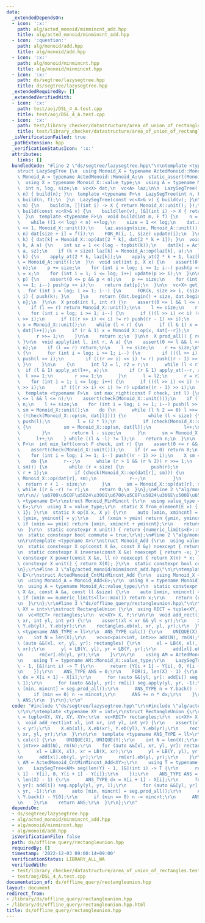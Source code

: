 ```yaml
---
data:
  _extendedDependsOn:
  - icon: ':x:'
    path: alg/acted_monoid/minmincnt_add.hpp
    title: alg/acted_monoid/minmincnt_add.hpp
  - icon: ':question:'
    path: alg/monoid/add.hpp
    title: alg/monoid/add.hpp
  - icon: ':x:'
    path: alg/monoid/minmincnt.hpp
    title: alg/monoid/minmincnt.hpp
  - icon: ':x:'
    path: ds/segtree/lazysegtree.hpp
    title: ds/segtree/lazysegtree.hpp
  _extendedRequiredBy: []
  _extendedVerifiedWith:
  - icon: ':x:'
    path: test/aoj/DSL_4_A.test.cpp
    title: test/aoj/DSL_4_A.test.cpp
  - icon: ':x:'
    path: test/library_checker/datastructure/area_of_union_of_rectangles.test.cpp
    title: test/library_checker/datastructure/area_of_union_of_rectangles.test.cpp
  _isVerificationFailed: true
  _pathExtension: hpp
  _verificationStatusIcon: ':x:'
  attributes:
    links: []
  bundledCode: "#line 2 \"ds/segtree/lazysegtree.hpp\"\n\ntemplate <typename ActedMonoid>\n\
    struct LazySegTree {\n  using Monoid_X = typename ActedMonoid::Monoid_X;\n  using\
    \ Monoid_A = typename ActedMonoid::Monoid_A;\n  static_assert(Monoid_X::commute);\n\
    \  using X = typename Monoid_X::value_type;\n  using A = typename Monoid_A::value_type;\n\
    \  int n, log, size;\n  vc<X> dat;\n  vc<A> laz;\n\n  LazySegTree() {}\n  LazySegTree(int\
    \ n) { build(n); }\n  template <typename F>\n  LazySegTree(int n, F f) {\n   \
    \ build(n, f);\n  }\n  LazySegTree(const vc<X>& v) { build(v); }\n\n  void build(int\
    \ m) {\n    build(m, [](int i) -> X { return Monoid_X::unit(); });\n  }\n  void\
    \ build(const vc<X>& v) {\n    build(len(v), [&](int i) -> X { return v[i]; });\n\
    \  }\n  template <typename F>\n  void build(int m, F f) {\n    n = m, log = 1;\n\
    \    while ((1 << log) < n) ++log;\n    size = 1 << log;\n    dat.assign(size\
    \ << 1, Monoid_X::unit());\n    laz.assign(size, Monoid_A::unit());\n    FOR(i,\
    \ n) dat[size + i] = f(i);\n    FOR_R(i, 1, size) update(i);\n  }\n\n  void update(int\
    \ k) { dat[k] = Monoid_X::op(dat[2 * k], dat[2 * k + 1]); }\n  void apply_at(int\
    \ k, A a) {\n    int sz = 1 << (log - topbit(k));\n    dat[k] = ActedMonoid::act(dat[k],\
    \ a, sz);\n    if (k < size) laz[k] = Monoid_A::op(laz[k], a);\n  }\n  void push(int\
    \ k) {\n    apply_at(2 * k, laz[k]);\n    apply_at(2 * k + 1, laz[k]);\n    laz[k]\
    \ = Monoid_A::unit();\n  }\n  void set(int p, X x) {\n    assert(0 <= p && p <\
    \ n);\n    p += size;\n    for (int i = log; i >= 1; i--) push(p >> i);\n    dat[p]\
    \ = x;\n    for (int i = 1; i <= log; i++) update(p >> i);\n  }\n\n  X get(int\
    \ p) {\n    assert(0 <= p && p < n);\n    p += size;\n    for (int i = log; i\
    \ >= 1; i--) push(p >> i);\n    return dat[p];\n  }\n\n  vc<X> get_all() {\n \
    \   for (int i = log; i >= 1; i--) {\n      FOR(k, size >> i, (size + size) >>\
    \ i) { push(k); }\n    }\n    return {dat.begin() + size, dat.begin() + size +\
    \ n};\n  }\n\n  X prod(int l, int r) {\n    assert(0 <= l && l <= r && r <= n);\n\
    \    if (l == r) return Monoid_X::unit();\n\n    l += size;\n    r += size;\n\n\
    \    for (int i = log; i >= 1; i--) {\n      if (((l >> i) << i) != l) push(l\
    \ >> i);\n      if (((r >> i) << i) != r) push((r - 1) >> i);\n    }\n\n    X\
    \ x = Monoid_X::unit();\n    while (l < r) {\n      if (l & 1) x = Monoid_X::op(x,\
    \ dat[l++]);\n      if (r & 1) x = Monoid_X::op(x, dat[--r]);\n      l >>= 1;\n\
    \      r >>= 1;\n    }\n\n    return x;\n  }\n\n  X prod_all() { return dat[1];\
    \ }\n\n  void apply(int l, int r, A a) {\n    assert(0 <= l && l <= r && r <=\
    \ n);\n    if (l == r) return;\n\n    l += size;\n    r += size;\n\n    if (!Monoid_A::commute)\
    \ {\n      for (int i = log; i >= 1; i--) {\n        if (((l >> i) << i) != l)\
    \ push(l >> i);\n        if (((r >> i) << i) != r) push((r - 1) >> i);\n     \
    \ }\n    }\n\n    {\n      int l2 = l, r2 = r;\n      while (l < r) {\n      \
    \  if (l & 1) apply_at(l++, a);\n        if (r & 1) apply_at(--r, a);\n      \
    \  l >>= 1;\n        r >>= 1;\n      }\n      l = l2;\n      r = r2;\n    }\n\n\
    \    for (int i = 1; i <= log; i++) {\n      if (((l >> i) << i) != l) update(l\
    \ >> i);\n      if (((r >> i) << i) != r) update((r - 1) >> i);\n    }\n  }\n\n\
    \  template <typename F>\n  int max_right(const F check, int l) {\n    assert(0\
    \ <= l && l <= n);\n    assert(check(Monoid_X::unit()));\n    if (l == n) return\
    \ n;\n    l += size;\n    for (int i = log; i >= 1; i--) push(l >> i);\n    X\
    \ sm = Monoid_X::unit();\n    do {\n      while (l % 2 == 0) l >>= 1;\n      if\
    \ (!check(Monoid_X::op(sm, dat[l]))) {\n        while (l < size) {\n         \
    \ push(l);\n          l = (2 * l);\n          if (check(Monoid_X::op(sm, dat[l])))\
    \ {\n            sm = Monoid_X::op(sm, dat[l]);\n            l++;\n          }\n\
    \        }\n        return l - size;\n      }\n      sm = Monoid_X::op(sm, dat[l]);\n\
    \      l++;\n    } while ((l & -l) != l);\n    return n;\n  }\n\n  template <typename\
    \ F>\n  int min_left(const F check, int r) {\n    assert(0 <= r && r <= n);\n\
    \    assert(check(Monoid_X::unit()));\n    if (r == 0) return 0;\n    r += size;\n\
    \    for (int i = log; i >= 1; i--) push((r - 1) >> i);\n    X sm = Monoid_X::unit();\n\
    \    do {\n      r--;\n      while (r > 1 && (r % 2)) r >>= 1;\n      if (!check(Monoid_X::op(dat[r],\
    \ sm))) {\n        while (r < size) {\n          push(r);\n          r = (2 *\
    \ r + 1);\n          if (check(Monoid_X::op(dat[r], sm))) {\n            sm =\
    \ Monoid_X::op(dat[r], sm);\n            r--;\n          }\n        }\n      \
    \  return r + 1 - size;\n      }\n      sm = Monoid_X::op(dat[r], sm);\n    }\
    \ while ((r & -r) != r);\n    return 0;\n  }\n};\n#line 2 \"alg/monoid/minmincnt.hpp\"\
    \n\r\n// \u6700\u5C0F\u5024\u3001\u6700\u5C0F\u5024\u306E\u500B\u6570\r\ntemplate\
    \ <typename E>\r\nstruct Monoid_MinMincnt {\r\n  using value_type = tuple<E, E,\
    \ E>;\r\n  using X = value_type;\r\n  static X from_element(E x) { return {x,\
    \ 1}; }\r\n  static X op(X x, X y) {\r\n    auto [xmin, xmincnt] = x;\r\n    auto\
    \ [ymin, ymincnt] = y;\r\n    if (xmin > ymin) return {ymin, ymincnt};\r\n   \
    \ if (xmin == ymin) return {xmin, xmincnt + ymincnt};\r\n    return {xmin, xmincnt};\r\
    \n  }\r\n  static constexpr X unit() { return {numeric_limits<E>::max(), 0}; }\r\
    \n  static constexpr bool commute = true;\r\n};\n#line 2 \"alg/monoid/add.hpp\"\
    \n\r\ntemplate <typename X>\r\nstruct Monoid_Add {\r\n  using value_type = X;\r\
    \n  static constexpr X op(const X &x, const X &y) noexcept { return x + y; }\r\
    \n  static constexpr X inverse(const X &x) noexcept { return -x; }\r\n  static\
    \ constexpr X power(const X &x, ll n) noexcept { return X(n) * x; }\r\n  static\
    \ constexpr X unit() { return X(0); }\r\n  static constexpr bool commute = true;\r\
    \n};\r\n#line 3 \"alg/acted_monoid/minmincnt_add.hpp\"\n\r\ntemplate <typename\
    \ E>\r\nstruct ActedMonoid_CntMinMincnt_Add {\r\n  using Monoid_X = Monoid_CntMinMincnt<E>;\r\
    \n  using Monoid_A = Monoid_Add<E>;\r\n  using X = typename Monoid_X::value_type;\r\
    \n  using A = typename Monoid_A::value_type;\r\n  static constexpr X act(const\
    \ X &x, const A &a, const ll &size) {\r\n    auto [xmin, xmincnt] = x;\r\n   \
    \ if (xmin == numeric_limits<ll>::max()) return x;\r\n    return {xmin + a, xmincnt};\r\
    \n  }\r\n};\r\n#line 3 \"ds/offline_query/rectangleunion.hpp\"\n\r\ntemplate <typename\
    \ XY = int>\r\nstruct RectangleUnion {\r\n  using RECT = tuple<XY, XY, XY, XY>;\r\
    \n  vc<RECT> rectangles;\r\n  vc<XY> X, Y;\r\n\r\n  void add_rect(int xl, int\
    \ xr, int yl, int yr) {\r\n    assert(xl < xr && yl < yr);\r\n    X.eb(xl), X.eb(xr),\
    \ Y.eb(yl), Y.eb(yr);\r\n    rectangles.eb(xl, xr, yl, yr);\r\n  }\r\n\r\n  template\
    \ <typename ANS_TYPE = ll>\r\n  ANS_TYPE calc() {\r\n    UNIQUE(X), UNIQUE(Y);\r\
    \n    int N = len(X);\r\n    vc<vc<pair<int, int>>> add(N), rm(N);\r\n    for\
    \ (auto &&[xl, xr, yl, yr]: rectangles) {\r\n      xl = LB(X, xl), xr = LB(X,\
    \ xr);\r\n      yl = LB(Y, yl), yr = LB(Y, yr);\r\n      add[xl].eb(yl, yr);\r\
    \n      rm[xr].eb(yl, yr);\r\n    }\r\n\r\n    using AM = ActedMonoid_CntMinMincnt_Add<XY>;\r\
    \n    using T = typename AM::Monoid_X::value_type;\r\n    LazySegTree<AM> seg(len(Y)\
    \ - 1, [&](int i) -> T {\r\n      return {Y[i + 1] - Y[i], 0, Y[i + 1] - Y[i]};\r\
    \n    });\r\n    ANS_TYPE ANS = 0;\r\n    FOR(i, len(X) - 1) {\r\n      ANS_TYPE\
    \ dx = X[i + 1] - X[i];\r\n      for (auto &&[yl, yr]: add[i]) seg.apply(yl, yr,\
    \ 1);\r\n      for (auto &&[yl, yr]: rm[i]) seg.apply(yl, yr, -1);\r\n      auto\
    \ [min, mincnt] = seg.prod_all();\r\n      ANS_TYPE n = Y.back() - Y[0];\r\n \
    \     if (min == 0) n -= mincnt;\r\n      ANS += n * dx;\r\n    }\r\n    return\
    \ ANS;\r\n  }\r\n};\r\n"
  code: "#include \"ds/segtree/lazysegtree.hpp\"\r\n#include \"alg/acted_monoid/minmincnt_add.hpp\"\
    \r\n\r\ntemplate <typename XY = int>\r\nstruct RectangleUnion {\r\n  using RECT\
    \ = tuple<XY, XY, XY, XY>;\r\n  vc<RECT> rectangles;\r\n  vc<XY> X, Y;\r\n\r\n\
    \  void add_rect(int xl, int xr, int yl, int yr) {\r\n    assert(xl < xr && yl\
    \ < yr);\r\n    X.eb(xl), X.eb(xr), Y.eb(yl), Y.eb(yr);\r\n    rectangles.eb(xl,\
    \ xr, yl, yr);\r\n  }\r\n\r\n  template <typename ANS_TYPE = ll>\r\n  ANS_TYPE\
    \ calc() {\r\n    UNIQUE(X), UNIQUE(Y);\r\n    int N = len(X);\r\n    vc<vc<pair<int,\
    \ int>>> add(N), rm(N);\r\n    for (auto &&[xl, xr, yl, yr]: rectangles) {\r\n\
    \      xl = LB(X, xl), xr = LB(X, xr);\r\n      yl = LB(Y, yl), yr = LB(Y, yr);\r\
    \n      add[xl].eb(yl, yr);\r\n      rm[xr].eb(yl, yr);\r\n    }\r\n\r\n    using\
    \ AM = ActedMonoid_CntMinMincnt_Add<XY>;\r\n    using T = typename AM::Monoid_X::value_type;\r\
    \n    LazySegTree<AM> seg(len(Y) - 1, [&](int i) -> T {\r\n      return {Y[i +\
    \ 1] - Y[i], 0, Y[i + 1] - Y[i]};\r\n    });\r\n    ANS_TYPE ANS = 0;\r\n    FOR(i,\
    \ len(X) - 1) {\r\n      ANS_TYPE dx = X[i + 1] - X[i];\r\n      for (auto &&[yl,\
    \ yr]: add[i]) seg.apply(yl, yr, 1);\r\n      for (auto &&[yl, yr]: rm[i]) seg.apply(yl,\
    \ yr, -1);\r\n      auto [min, mincnt] = seg.prod_all();\r\n      ANS_TYPE n =\
    \ Y.back() - Y[0];\r\n      if (min == 0) n -= mincnt;\r\n      ANS += n * dx;\r\
    \n    }\r\n    return ANS;\r\n  }\r\n};\r\n"
  dependsOn:
  - ds/segtree/lazysegtree.hpp
  - alg/acted_monoid/minmincnt_add.hpp
  - alg/monoid/minmincnt.hpp
  - alg/monoid/add.hpp
  isVerificationFile: false
  path: ds/offline_query/rectangleunion.hpp
  requiredBy: []
  timestamp: '2022-12-03 09:00:14+09:00'
  verificationStatus: LIBRARY_ALL_WA
  verifiedWith:
  - test/library_checker/datastructure/area_of_union_of_rectangles.test.cpp
  - test/aoj/DSL_4_A.test.cpp
documentation_of: ds/offline_query/rectangleunion.hpp
layout: document
redirect_from:
- /library/ds/offline_query/rectangleunion.hpp
- /library/ds/offline_query/rectangleunion.hpp.html
title: ds/offline_query/rectangleunion.hpp
---
```


